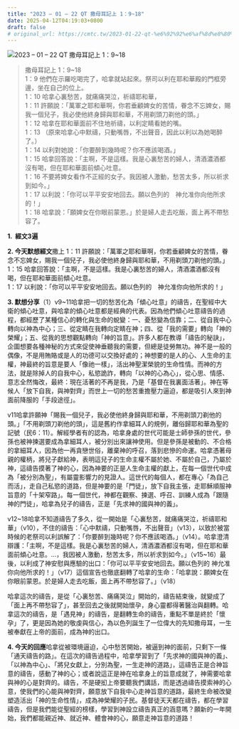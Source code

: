 ```yaml
---
title: "2023 – 01 – 22 QT 撒母耳記上 1：9~18"
date: 2025-04-12T04:19:03+0800
draft: false
# original_url: https://cmtc.tw/2023-01-22-qt-%e6%92%92%e6%af%8d%e8%80%b3%e8%a8%98%e4%b8%8a-1%ef%bc%9a918
---
```


![2023 – 01 – 22 QT  撒母耳記上 1：9\~18](/images/qt.jpg  "2023 – 01 – 22 QT  撒母耳記上 1：9\~18")

> 撒母耳記上 1：9\~18  
> 1：9 他們在示羅吃喝完了，哈拿就站起來。祭司以利在耶和華殿的門框旁邊，坐在自己的位上。  
> 1：10 哈拿心裏愁苦，就痛痛哭泣，祈禱耶和華，  
> 1：11 許願說：「萬軍之耶和華啊，你若垂顧婢女的苦情，眷念不忘婢女，賜我一個兒子，我必使他終身歸與耶和華，不用剃頭刀剃他的頭。」  
> 1：12 哈拿在耶和華面前不住地祈禱，以利定睛看她的嘴。  
> 1：13 （原來哈拿心中默禱，只動嘴唇，不出聲音，因此以利以為她喝醉了。）  
> 1：14 以利對她說：「你要醉到幾時呢？你不應該喝酒。」  
> 1：15 哈拿回答說：「主啊，不是這樣。我是心裏愁苦的婦人，清酒濃酒都沒有喝，但在耶和華面前傾心吐意。  
> 1：16 不要將婢女看作不正經的女子。我因被人激動，愁苦太多，所以祈求到如今。」  
> 1：17 以利說：「你可以平平安安地回去。願以色列的　神允准你向他所求的！」  
> 1：18 哈拿說：「願婢女在你眼前蒙恩。」於是婦人走去吃飯，面上再不帶愁容了。

**1.  經文3遍**

**2. 今天默想經文**撒上 1：11 許願說：「萬軍之耶和華啊，你若垂顧婢女的苦情，眷念不忘婢女，賜我一個兒子，我必使他終身歸與耶和華，不用剃頭刀剃他的頭。」  
1：15 哈拿回答說：「主啊，不是這樣。我是心裏愁苦的婦人，清酒濃酒都沒有喝，但在耶和華面前傾心吐意。  
1：17 以利說：「你可以平平安安地回去。願以色列的　神允准你向他所求的！」

**3. 默想分享**（1）v9\~11哈拿把一切的愁苦化為「傾心吐意」的禱告，在聖經中大衛的傾心吐意，與哈拿的傾心吐意都是經典的代表。因為他們傾心吐意禱告的過程，都經歷了某種信心的轉化與生命的蛻變：一、憂愁變為信靠；二、從自我中心轉向以神為中心；三、從定睛在我轉向定睛在神；四、從「我的需要」轉向「神的榮耀」；五、從我的思想觀點轉向「神的旨意」。許多人都在教導「禱告的秘訣」，企圖想要各種神秘的方式來促使神垂聽我的需要，但總是徒勞無功。神不是一般的偶像，不是用賄賂或是人的功德可以交換好處的；神想要的是人的心、人生命的主權，神最終的旨意是要人「像祂一樣」，活出神聖潔榮貌的生命性情。而神的方法，就是除掉人的自我中心，私慾詭詐，轉向「以神的心為心」，從心思、情感、意志全然悔改，最終：現在活著的不再是我，乃是「基督在我裏面活著」。神在等候人「放下自我，與神對齊」而世上一切的愁苦重擔壓力逼迫，都是吸引人來到神面前降服的「手段途徑」。

v11哈拿許願神「賜我一個兒子，我必使他終身歸與耶和華，不用剃頭刀剃他的頭。」「不用剃頭刀剃他的頭」，這是舊約作拿細耳人的規例，離俗歸耶和華為聖的記號（民6：11）。解經學者有的認為，哈拿身處的世代可能是士師參孫的世代，參孫也被神揀選要成為拿細耳人，被分別出來讓神使用。但是參孫是被動的、不合格的拿細耳人，因為他一再貪戀世俗，離棄神的呼召，落到悲慘的命運。哈拿憑著母親的權柄，將兒子獻給神，表明這兒子的生命主權不屬於她、不屬於自己，乃屬於神，這禱告摸著了神的心，因為神要的正是人生命主權的獻上，在每一個世代中成為「被分別為聖」，有屬靈影響力的見證人。這世代的每個人，都在專心「為自己而活」，走自己私慾的道路，但是神要的是「門徒」，放下自我主張，走耶穌順服神旨意的「十架窄路」。每一個世代，神都在觀察、揀選、呼召、訓練人成為「跟隨神的門徒」，哈拿為兒子的禱告，正是「先求神的國與神的義」。

v12\~18哈拿不知道禱告了多久，從一開始是「心裏愁苦，就痛痛哭泣，祈禱耶和華」（v10），不住的禱告：「心中默禱，只動嘴唇，不出聲音」（v13），以致於被當時候的老祭司以利誤解了：「你要醉到幾時呢？你不應該喝酒。」（v14）。哈拿澄清辯護：「主啊，不是這樣。我是心裏愁苦的婦人，清酒濃酒都沒有喝，但在耶和華面前傾心吐意。…，我因被人激動，愁苦太多，所以祈求到如今。」（v15\~16）最後，以利成了神安慰與應驗的出口：「你可以平平安安地回去。願以色列的 神允准你向他所求的！」（v17）這個宣告也徹底翻轉了哈拿的生命：「哈拿說：願婢女在你眼前蒙恩。於是婦人走去吃飯，面上再不帶愁容了。」（v18）

哈拿這次的禱告，是從「心裏愁苦、痛痛哭泣」開始的，禱告結束後，就變成了「面上再不帶愁容了」，甚至回去之後就開始懷孕，身心靈都得著醫治與翻轉。哈拿這次的禱告，是「遇見神」的禱告，是翻轉生命的禱告，重點不單是終於「懷孕」了，更是因為她的敬虔與信心，為以色列誕生了一位偉大的先知撒母耳，一生被奉獻在上帝的面前，成為神的出口。

**4. 今天的回應**哈拿從被環境逼迫，心中愁苦開始，被逼到神的面前，只剩下一條「通天禱告的路」。在這次的禱告過程中，哈拿學習到了「先求神的國與神的義」、「以神為中心」、「將兒女獻上，分別為聖，一生走神的道路」，這禱告正是合神旨意的禱告，感動了神的心；或者說這正是神在哈拿身上的旨意成就了，神需要哈拿與神的心是對齊的。禱告，不是硬抝上帝要聽我們講話，而是透過禱告摸索神的心意，使我們的心能與神對齊，願意放下自我中心走神旨意的道路，最終生命被改變塑造活出「神的生命性情」，成為神榮耀的子民。基督徒天天都在禱告，都在學習禱告，但是我們能從聖經的榜樣，學習到神設立禱告真正的涵意嗎？願新的一年開始，我們都能親近神、就近神、體會神的心，願意走神旨意的道路！
